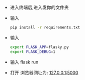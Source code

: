 - 进入终端后,进入发你的文件夹

- 输入

  ```bash
  pip install -r requirements.txt
  ```

- 输入

  ```bash
  export FLASK_APP=flasky.py
  export FLASK_DEBUG=1
  ```

- 输入 flask run 

- 打开 浏览器网址为: <a href="127.0.0.1:5000">127.0.0.1:5000</a>

  

